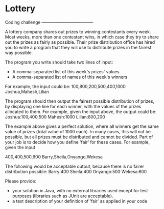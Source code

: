 # Lottery
Coding challenge
————————————

A lottery company shares out prizes to winning contestants every week. Most weeks, more than one contestant wins, in which case they try to share out the prizes as fairly as possible. Their prize distribution office has hired you to write a program that they will use to distribute prizes in the fairest way possible.

The program you write should take two lines of input:
- A comma-separated list of this week's prizes' values
- A comma-separated list of names of this week's winners

For example, the input could be:
100,800,200,500,400,1000
Joshua,Mahesh,Lilian

The program should then output the fairest possible distribution of prizes, by displaying one line for each winner, with the values of the prizes allocated to them. For example, given the input above, the output could be:
Joshua:100,400,500
Mahesh:1000
Lilian:800,200

The example above gives a perfect solution, where all winners get the same value of prizes (total value of 1000 each). In many cases, this will not be possible, but all prizes must be distributed and cannot be divided. Part of your job is to decide how you define 'fair' for these cases. For example, given the input

400,400,500,600
Barry,Sheila,Onyango,Wekesa

The following would be acceptable output, because there is no fairer distribution possible:
Barry:400
Sheila:400
Onyango:500
Wekesa:600

Please provide:
- your solution in Java, with no external libraries used except for test purposes (libraries such as JUnit are acceptable).
- a text description of your definition of 'fair' as applied in your code
